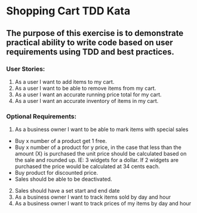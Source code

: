 # Shopping Cart TDD Kata

## The purpose of this exercise is to demonstrate practical ability to write code based on user requirements using TDD and best practices.

### User Stories:
1.	As a user I want to add items to my cart.
1.  As a user I want to be able to remove items from my cart.
1.	As a user I want an accurate running price total for my cart.
1.  As a user I want an accurate inventory of items in my cart.

### Optional Requirements:
1.  As a business owner I want to be able to mark items with special sales
  *  Buy x number of a product get 1 free.
  *  Buy x number of a product for y price, in the case that less than the amount (X) is purchased the unit price should be calculated based on the sale and rounded up.  IE: 3 widgets for a dollar.  If 2 widgets are purchased the price would be calculated at 34 cents each.
  *  Buy product for discounted price.
  *  Sales should be able to be deactivated.
2.	Sales should have a set start and end date
3.	As a business owner I want to track items sold by day and hour
4.	As a business owner I want to track prices of my items by day and hour
